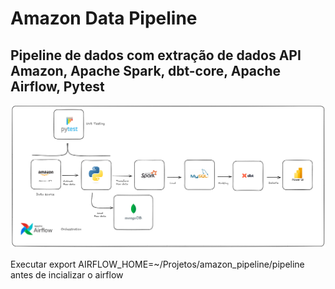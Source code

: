 <h1>Amazon Data Pipeline</h1>
<h2>Pipeline de dados com extração de dados API Amazon, Apache Spark, dbt-core, Apache Airflow, Pytest </h2>
<img src="https://github.com/ArthurCoutinho15/amazon_pipeline/blob/main/img/Captura%20de%20tela%202025-04-21%20230813.png" alt="Diagrama pipeline">
<p>Executar export AIRFLOW_HOME=~/Projetos/amazon_pipeline/pipeline antes de incializar o airflow </p>